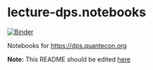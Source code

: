 # lecture-dps.notebooks

[![Binder](https://mybinder.org/badge_logo.svg)](https://mybinder.org/v2/gh/QuantEcon/lecture-dps.notebooks/main)

Notebooks for https://dps.quantecon.org

**Note:** This README should be edited [here](https://github.com/quantecon/lecture-dps/_notebook_repo)
